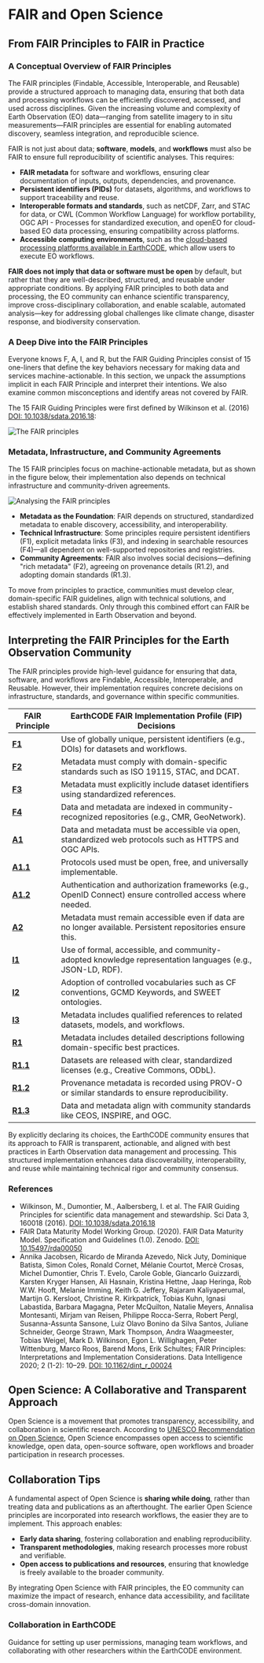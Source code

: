 # FAIR and Open Science

## From FAIR Principles to FAIR in Practice

### A Conceptual Overview of FAIR Principles

The FAIR principles (Findable, Accessible, Interoperable, and Reusable) provide a structured approach to managing data, ensuring that both data and processing workflows can be efficiently discovered, accessed, and used across disciplines. Given the increasing volume and complexity of Earth Observation (EO) data—ranging from satellite imagery to in situ measurements—FAIR principles are essential for enabling automated discovery, seamless integration, and reproducible science.

FAIR is not just about data; **software**, **models**, and **workflows** must also be FAIR to ensure full reproducibility of scientific analyses. This requires:

- **FAIR metadata** for software and workflows, ensuring clear documentation of inputs, outputs, dependencies, and provenance.
- **Persistent identifiers (PIDs)** for datasets, algorithms, and workflows to support traceability and reuse.
- **Interoperable formats and standards**, such as netCDF, Zarr, and STAC for data, or CWL (Common Workflow Language) for workflow portability, OGC API - Processes for standardized execution, and openEO for cloud-based EO data processing, ensuring compatibility across platforms.
- **Accessible computing environments**, such as the [cloud-based processing platforms available in EarthCODE](https://esa-earthcode.github.io/documentation/Technical%20Documentation/Working%20With%20Platforms%20and%20Sponsorship/), which allow users to execute EO workflows.

**FAIR does not imply that data or software must be open** by default, but rather that they are well-described, structured, and reusable under appropriate conditions. By applying FAIR principles to both data and processing, the EO community can enhance scientific transparency, improve cross-disciplinary collaboration, and enable scalable, automated analysis—key for addressing global challenges like climate change, disaster response, and biodiversity conservation.

### A Deep Dive into the FAIR Principles
Everyone knows F, A, I, and R, but the FAIR Guiding Principles consist of 15 one-liners that define the key behaviors necessary for making data and services machine-actionable. In this section, we unpack the assumptions implicit in each FAIR Principle and interpret their intentions. We also examine common misconceptions and identify areas not covered by FAIR.

The 15 FAIR Guiding Principles were first defined by Wilkinson et al. (2016) [DOI: 10.1038/sdata.2016.18](https://doi.org/10.1038/sdata.2016.18):

![The FAIR principles](../public/img/FAIRprinciples.png)

### Metadata, Infrastructure, and Community Agreements

The 15 FAIR principles focus on machine-actionable metadata, but as shown in the figure below, their implementation also depends on technical infrastructure and community-driven agreements.

![Analysing the FAIR principles](../public/img/FAIR-interpretation.png)

- **Metadata as the Foundation**: FAIR depends on structured, standardized metadata to enable discovery, accessibility, and interoperability.
- **Technical Infrastructure**: Some principles require persistent identifiers (F1), explicit metadata links (F3), and indexing in searchable resources (F4)—all dependent on well-supported repositories and registries.
- **Community Agreements**: FAIR also involves social decisions—defining "rich metadata" (F2), agreeing on provenance details (R1.2), and adopting domain standards (R1.3).

To move from principles to practice, communities must develop clear, domain-specific FAIR guidelines, align with technical solutions, and establish shared standards. Only through this combined effort can FAIR be effectively implemented in Earth Observation and beyond.

## Interpreting the FAIR Principles for the Earth Observation Community

The FAIR principles provide high-level guidance for ensuring that data, software, and workflows are Findable, Accessible, Interoperable, and Reusable. However, their implementation requires concrete decisions on infrastructure, standards, and governance within specific communities. 

| **FAIR Principle** | **EarthCODE FAIR Implementation Profile (FIP) Decisions** |
|-----------------|------------------------------------------------|
| **[F1](https://open.spotify.com/episode/1k4FydzYW1Mx7t9vQN9KOz)** | Use of globally unique, persistent identifiers (e.g., DOIs) for datasets and workflows. |
| **[F2](https://open.spotify.com/episode/2mEUUbAiEQYhMUZwEqgoTN)** | Metadata must comply with domain-specific standards such as ISO 19115, STAC, and DCAT. |
| **[F3](https://open.spotify.com/episode/0WeoKjy8sUN6acOf4vxYyG)** | Metadata must explicitly include dataset identifiers using standardized references. |
| **[F4](https://open.spotify.com/episode/2A1Zn6tOc3g8D7KZHZRygf)** | Data and metadata are indexed in community-recognized repositories (e.g., CMR, GeoNetwork). |
| **[A1](https://open.spotify.com/episode/4kIC0yDgzADCZnxQTEl168)** | Data and metadata must be accessible via open, standardized web protocols such as HTTPS and OGC APIs. |
| **[A1.1](https://open.spotify.com/episode/4cokyE6JL3KFJT5WykJNbE)** | Protocols used must be open, free, and universally implementable. |
| **[A1.2](https://open.spotify.com/episode/0B9NKsy9iSf2g39bV9sKvd)** | Authentication and authorization frameworks (e.g., OpenID Connect) ensure controlled access where needed. |
| **[A2](https://open.spotify.com/episode/1fYL1SNAmott55NxPtYYKd)** | Metadata must remain accessible even if data are no longer available. Persistent repositories ensure this. |
| **[I1](https://open.spotify.com/episode/2nh22FG9i1zy7nbaRpPPWh)** | Use of formal, accessible, and community-adopted knowledge representation languages (e.g., JSON-LD, RDF). |
| **[I2](https://open.spotify.com/episode/2ZOWq5ZHaD8y9xEAjoQk1i)** | Adoption of controlled vocabularies such as CF conventions, GCMD Keywords, and SWEET ontologies. |
| **[I3](https://open.spotify.com/episode/5RLTk8HkOB4iotKVKJj3SL)** | Metadata includes qualified references to related datasets, models, and workflows. |
| **[R1](https://open.spotify.com/episode/4nVoYz4cpPjjoAzKOQFw2D)** | Metadata includes detailed descriptions following domain-specific best practices. |
| **[R1.1](https://open.spotify.com/episode/4jSIyFn2vxlD72meNTZ60i)** | Datasets are released with clear, standardized licenses (e.g., Creative Commons, ODbL). |
| **[R1.2](https://open.spotify.com/episode/49kCkqLbe140FY7aCaYdJF)** | Provenance metadata is recorded using PROV-O or similar standards to ensure reproducibility. |
| **[R1.3](https://open.spotify.com/episode/1rMIfin2bTyRDdBOHZa2PD)** | Data and metadata align with community standards like CEOS, INSPIRE, and OGC. |



By explicitly declaring its choices, the EarthCODE community ensures that its approach to FAIR is transparent, actionable, and aligned with best practices in Earth Observation data management and processing.
This structured implementation enhances data discoverability, interoperability, and reuse while maintaining technical rigor and community consensus.

### References

- Wilkinson, M., Dumontier, M., Aalbersberg, I. et al. The FAIR Guiding Principles for scientific data management and stewardship. Sci Data 3, 160018 (2016). [DOI: 10.1038/sdata.2016.18](https://doi.org/10.1038/sdata.2016.18)
- FAIR Data Maturity Model Working Group. (2020). FAIR Data Maturity Model. Specification and Guidelines (1.0). Zenodo. [DOI: 10.15497/rda00050](https://doi.org/10.15497/rda00050)
- Annika Jacobsen, Ricardo de Miranda Azevedo, Nick Juty, Dominique Batista, Simon Coles, Ronald Cornet, Mélanie Courtot, Mercè Crosas, Michel Dumontier, Chris T. Evelo, Carole Goble, Giancarlo Guizzardi, Karsten Kryger Hansen, Ali Hasnain, Kristina Hettne, Jaap Heringa, Rob W.W. Hooft, Melanie Imming, Keith G. Jeffery, Rajaram Kaliyaperumal, Martijn G. Kersloot, Christine R. Kirkpatrick, Tobias Kuhn, Ignasi Labastida, Barbara Magagna, Peter McQuilton, Natalie Meyers, Annalisa Montesanti, Mirjam van Reisen, Philippe Rocca-Serra, Robert Pergl, Susanna-Assunta Sansone, Luiz Olavo Bonino da Silva Santos, Juliane Schneider, George Strawn, Mark Thompson, Andra Waagmeester, Tobias Weigel, Mark D. Wilkinson, Egon L. Willighagen, Peter Wittenburg, Marco Roos, Barend Mons, Erik Schultes; FAIR Principles: Interpretations and Implementation Considerations. Data Intelligence 2020; 2 (1-2): 10–29. [DOI: 10.1162/dint_r_00024](https://doi.org/10.1162/dint_r_00024)

## Open Science: A Collaborative and Transparent Approach
Open Science is a movement that promotes transparency, accessibility, and collaboration in scientific research. According to [UNESCO Recommendation on Open Science](https://www.unesco.org/en/open-science/about?hub=686), Open Science encompasses open access to scientific knowledge, open data, open-source software, open workflows and broader participation in research processes.

## Collaboration Tips
A fundamental aspect of Open Science is **sharing while doing**, rather than treating data and publications as an afterthought. The earlier Open Science principles are incorporated into research workflows, the easier they are to implement. This approach enables:

- **Early data sharing**, fostering collaboration and enabling reproducibility.
- **Transparent methodologies**, making research processes more robust and verifiable.
- **Open access to publications and resources**, ensuring that knowledge is freely available to the broader community.

By integrating Open Science with FAIR principles, the EO community can maximize the impact of research, enhance data accessibility, and facilitate cross-domain innovation.



### Collaboration in EarthCODE

Guidance for setting up user permissions, managing team workflows, and collaborating with other researchers within the EarthCODE environment.
